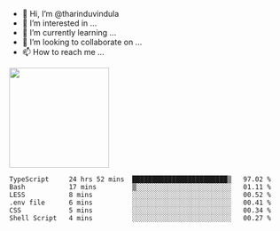 - 👋 Hi, I’m @tharinduvindula
- 👀 I’m interested in ...
- 🌱 I’m currently learning ...
- 💞️ I’m looking to collaborate on ...
- 📫 How to reach me ...

<!---
tharinduvindula/tharinduvindula is a ✨ special ✨ repository because its `README.md` (this file) appears on your GitHub profile.
You can click the Preview link to take a look at your changes.
--->

<img height="180em" src="https://github-readme-stats.vercel.app/api?username=tharinduvindula&show_icons=true&hide_border=false&&count_private=true&include_all_commits=true" />


<!--START_SECTION:waka-->

```text
TypeScript     24 hrs 52 mins  ████████████████████████▒   97.02 %
Bash           17 mins         ▒░░░░░░░░░░░░░░░░░░░░░░░░   01.11 %
LESS           8 mins          ░░░░░░░░░░░░░░░░░░░░░░░░░   00.52 %
.env file      6 mins          ░░░░░░░░░░░░░░░░░░░░░░░░░   00.41 %
CSS            5 mins          ░░░░░░░░░░░░░░░░░░░░░░░░░   00.34 %
Shell Script   4 mins          ░░░░░░░░░░░░░░░░░░░░░░░░░   00.27 %
```

<!--END_SECTION:waka-->
